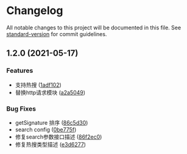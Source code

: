 # Changelog

All notable changes to this project will be documented in this file. See [standard-version](https://github.com/conventional-changelog/standard-version) for commit guidelines.

## 1.2.0 (2021-05-17)


### Features

* 支持热搜 ([1adf102](https://github.com/imbooo/alibabacloud-opensearch-sdk/commit/1adf1022a6a673df3f67047da40327296fb197a7))
* 替换http请求模块 ([a2a5049](https://github.com/imbooo/alibabacloud-opensearch-sdk/commit/a2a5049714808ad2a918c791ce204bbc43c93f5b))


### Bug Fixes

* getSignature 排序 ([86c5d30](https://github.com/imbooo/alibabacloud-opensearch-sdk/commit/86c5d30175eaf585b624f3af05ebb8932d2a8aa5))
* search config ([0be775f](https://github.com/imbooo/alibabacloud-opensearch-sdk/commit/0be775f4e6ae9e59d6823115569f414396056c6c))
* 修复search参数接口描述 ([86f2ec0](https://github.com/imbooo/alibabacloud-opensearch-sdk/commit/86f2ec0ad9e6ae3195f2ae8d77e9f3f4d7e16ef5))
* 修复热搜类型描述 ([e3d6277](https://github.com/imbooo/alibabacloud-opensearch-sdk/commit/e3d6277b933598472a359017e8d376bed533ac9f))
